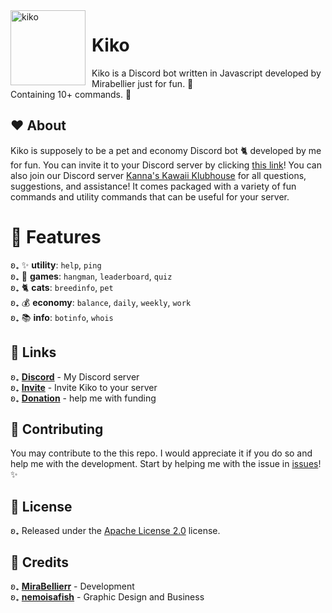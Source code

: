 <img width="120" height="120" align="left" style="float: left; margin: 0 10px 0 0;" alt="kiko" src="https://cdn.discordapp.com/attachments/863758756910465024/952920862493917246/Untitled138_20220314212713.png">

# Kiko

Kiko is a Discord bot written in Javascript developed by Mirabellier just for fun. 🍄<br>Containing 10+ commands. 🌼

## ❤️ About

Kiko is supposely to be a pet and economy Discord bot 🐈 developed by me for fun. You can invite it to your Discord server by clicking [this link](https://discord.com/api/oauth2/authorize?client_id=938774709762408490&permissions=0&scope=bot%20applications.commands)! You can also join our Discord server [Kanna's Kawaii Klubhouse](https://discord.gg/NcPeGuNEdc) for all questions, suggestions, and assistance! It comes packaged with a variety of fun commands and utility commands that can be useful for your server.

# 🧡 Features

ʚ₊ ✨ **utility**: `help`, `ping`<br>
ʚ₊ 🎲 **games**: `hangman`, `leaderboard`, `quiz`<br>
ʚ₊ 🐈 **cats**: `breedinfo`, `pet`<br>
ʚ₊ 💰 **economy**: `balance`, `daily`, `weekly`, `work`<br>
ʚ₊ 📚 **info**: `botinfo`, `whois`<br>

## 🧡 Links

ʚ₊ **[Discord](https://discord.gg/NcPeGuNEdc)** - My Discord server<br>
ʚ₊ **[Invite](https://discord.com/api/oauth2/authorize?client_id=938774709762408490&permissions=0&scope=bot%20applications.commands)** - Invite Kiko to your server<br>
ʚ₊ **[Donation](https://www.patreon.com/kannacoco)** - help me with funding<br>

## 💛 Contributing

You may contribute to the this repo. I would appreciate it if you do so and help me with the development. Start by helping me with the issue in [issues](https://github.com/MiraBellierr/kiko/issues)! ✨

## 💚 License

ʚ₊ Released under the [Apache License 2.0](https://github.com/MiraBellierr/Kannabotto/blob/main/LICENSE) license.<br>

## 💙 Credits

ʚ₊ **[MiraBellierr](https://github.com/MiraBellierr)** - Development<br>
ʚ₊ **[nemoisafish](https://github.com/nemoisafish)** - Graphic Design and Business<br>
